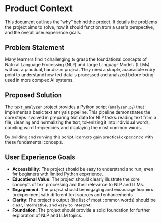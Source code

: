 # Product Context

This document outlines the "why" behind the project. It details the problems the project aims to solve, how it should function from a user's perspective, and the overall user experience goals.

## Problem Statement

Many learners find it challenging to grasp the foundational concepts of Natural Language Processing (NLP) and Large Language Models (LLMs) without a practical, hands-on project. They need a simple, accessible entry point to understand how text data is processed and analyzed before being used in more complex AI systems.

## Proposed Solution

The `text_analyzer` project provides a Python script (`analyzer.py`) that implements a basic text analysis pipeline. This pipeline demonstrates the core steps involved in preparing text data for NLP tasks: reading text from a file, cleaning and normalizing the text, tokenizing it into individual words, counting word frequencies, and displaying the most common words.

By building and running this script, learners gain practical experience with these fundamental concepts.

## User Experience Goals

*   **Accessibility**: The project should be easy to understand and run, even for beginners with limited Python experience.
*   **Educational Value**: The project should clearly illustrate the core concepts of text processing and their relevance to NLP and LLMs.
*   **Engagement**: The project should be engaging and encourage learners to experiment with different text sources and enhancements.
*   **Clarity**: The project's output (the list of most common words) should be clear, informative, and easy to interpret.
*   **Foundation**: The project should provide a solid foundation for further exploration of NLP and LLM topics.
